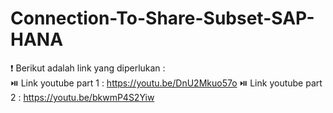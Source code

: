 # Connection-To-Share-Subset-SAP-HANA
❗ Berikut adalah link yang diperlukan :<br>
⏯️ Link youtube part 1 : https://youtu.be/DnU2Mkuo57o
⏯️ Link youtube part 2 : https://youtu.be/bkwmP4S2Yiw
